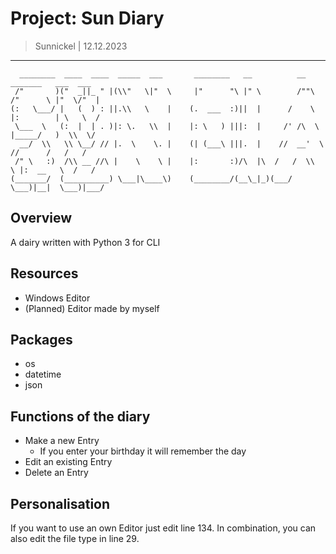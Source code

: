 # Project: Sun Diary 
> Sunnickel | 12.12.2023
---
```
  ________  ____  ____  _____  ___       ________   __          __        _______   ___  ___  
 /"       )("  _||_ " |(\\"   \|"  \     |"      "\ |" \        /""\      /"      \ |"  \/"  | 
(:   \___/ |   (  ) : ||.\\   \    |    (.  ___  :)||  |      /    \    |:        | \   \  /  
 \___  \   (:  |  | . )|: \.   \\  |    |: \   ) |||:  |     /' /\  \   |_____/   )  \\  \/   
  __/  \\   \\ \__/ // |.  \    \. |    (| (___\ |||.  |    //  __'  \   //      /   /   /    
 /" \   :)  /\\ __ //\ |    \    \ |    |:       :)/\  |\  /   /  \\  \ |:  __   \  /   /     
(_______/  (__________) \___|\____\)    (________/(__\_|_)(___/    \___)|__|  \___)|___/      

```

## Overview 
A dairy written with Python 3 for CLI

## Resources
 * Windows Editor
 * (Planned) Editor made by myself 

## Packages
 * os
 * datetime
 * json

## Functions of the diary
* Make a new Entry
  * If you enter your birthday it will remember the day
* Edit an existing Entry
* Delete an Entry

## Personalisation
If you want to use an own Editor just edit line 134. In combination, you can also edit the file type in line 29.

